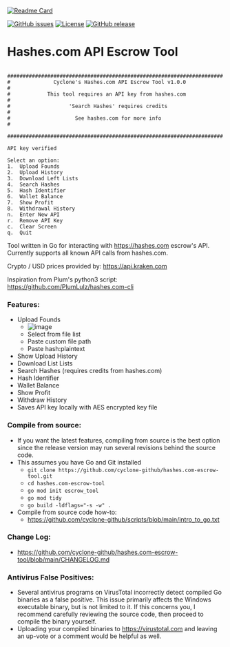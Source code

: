 [![Readme Card](https://github-readme-stats.vercel.app/api/pin/?username=cyclone-github&repo=hashes.com-escrow-tool&theme=gruvbox)](https://github.com/cyclone-github/hashes.com-escrow-tool/)

<!-- [![Go Report Card](https://goreportcard.com/badge/github.com/cyclone-github/hashes.com-escrow-tool)](https://goreportcard.com/report/github.com/cyclone-github/hashes.com-escrow-tool) -->
[![GitHub issues](https://img.shields.io/github/issues/cyclone-github/hashes.com-escrow-tool.svg)](https://github.com/cyclone-github/hashes.com-escrow-tool/issues)
[![License](https://img.shields.io/github/license/cyclone-github/hashes.com-escrow-tool.svg)](LICENSE)
[![GitHub release](https://img.shields.io/github/release/cyclone-github/hashes.com-escrow-tool.svg)](https://github.com/cyclone-github/hashes.com-escrow-tool/releases)

# Hashes.com API Escrow Tool
```
 ######################################################################
#              Cyclone's Hashes.com API Escrow Tool v1.0.0             #
#            This tool requires an API key from hashes.com             #
#                   'Search Hashes' requires credits                   #
#                     See hashes.com for more info                     #
 ######################################################################

API key verified

Select an option:
1.  Upload Founds
2.  Upload History
3.  Download Left Lists
4.  Search Hashes
5.  Hash Identifier
6.  Wallet Balance
7.  Show Profit
8.  Withdrawal History
n.  Enter New API
r.  Remove API Key
c.  Clear Screen
q.  Quit
```
Tool written in Go for interacting with https://hashes.com escrow's API. Currently supports all known API calls from hashes.com.

Crypto / USD prices provided by: https://api.kraken.com

Inspiration from Plum's python3 script:
https://github.com/PlumLulz/hashes.com-cli
 
### Features:
- Upload Founds
  - ![image](https://i.imgur.com/GzRN3lE.png)
  - Select from file list
  - Paste custom file path
  - Paste hash:plaintext
- Show Upload History
- Download List Lists
- Search Hashes (requires credits from hashes.com)
- Hash Identifier
- Wallet Balance
- Show Profit
- Withdraw History
- Saves API key locally with AES encrypted key file

### Compile from source:
- If you want the latest features, compiling from source is the best option since the release version may run several revisions behind the source code.
- This assumes you have Go and Git installed
  - `git clone https://github.com/cyclone-github/hashes.com-escrow-tool.git`
  - `cd hashes.com-escrow-tool`
  - `go mod init escrow_tool`
  - `go mod tidy`
  - `go build -ldflags="-s -w" .`
- Compile from source code how-to:
  - https://github.com/cyclone-github/scripts/blob/main/intro_to_go.txt

### Change Log:
- https://github.com/cyclone-github/hashes.com-escrow-tool/blob/main/CHANGELOG.md

### Antivirus False Positives:
- Several antivirus programs on VirusTotal incorrectly detect compiled Go binaries as a false positive. This issue primarily affects the Windows executable binary, but is not limited to it. If this concerns you, I recommend carefully reviewing the source code, then proceed to compile the binary yourself.
- Uploading your compiled binaries to https://virustotal.com and leaving an up-vote or a comment would be helpful as well.
